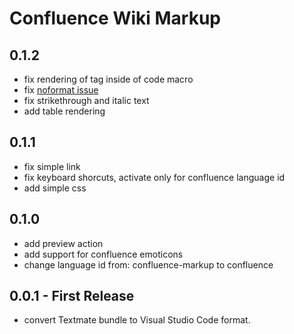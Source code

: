 # Confluence Wiki Markup

## 0.1.2

* fix rendering of tag inside of code macro
* fix [noformat issue](https://github.com/denco/vscode-confluence-markup/issues/3)
* fix strikethrough and italic text
* add table rendering

## 0.1.1

* fix simple link
* fix keyboard shorcuts, activate only for confluence language id
* add simple css

## 0.1.0

* add preview action
* add support for confluence emoticons
* change language id from: confluence-markup to confluence

## 0.0.1 - First Release

* convert Textmate bundle to Visual Studio Code format.
